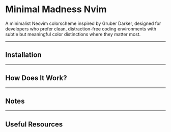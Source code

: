 # Minimal Madness Nvim

A minimalist Neovim colorscheme inspired by Gruber Darker, designed for developers who prefer clean, distraction-free coding environments with subtle but meaningful color distinctions where they matter most.

---

## Installation



---

## How Does It  Work?



---

## Notes



---

## Useful Resources


